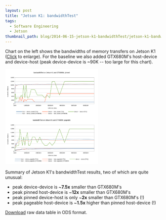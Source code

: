 ```yaml
---
layout: post
title: "Jetson K1: bandwidthTest"
tags:
  - Software Engineering
  - Jetson
thumbnail_path: blog/2014-06-15-jetson-k1-bandwidthTest/jetson-k1-bandwidthTest.png
---
```


Chart on the left shows the bandwidths of memory transfers on Jetson K1 ([Click](\assets\img\blog\2014-06-15-jetson-k1-bandwidthTest\jetson-k1-bandwidthTest.pdf) to enlarge). For the baseline we also added GTX680M's host-device and device-host (peak device-device is ~90K -- too large for this chart).

![alt text](\assets\img\blog\2014-06-15-jetson-k1-bandwidthTest\jetson-k1-bandwidthTest.png "Logo Title Text 1")

Summary of Jetson K1's bandwidthTest results, two of which are quite unusual:

- peak device-device is ~**7.5x** smaller than GTX680M's
- peak pinned host-device is ~**12x** smaller than GTX680M's
- peak pinned device-host is only ~**2x** smaller than GTX680M's (!)
- peak pageable host-device is ~**1.5x** higher than pinned host-device (!)

[Download](\assets\img\blog\2014-06-15-jetson-k1-bandwidthTest\jetson-k1-bandwidthTest.ods) raw data table in ODS format.
